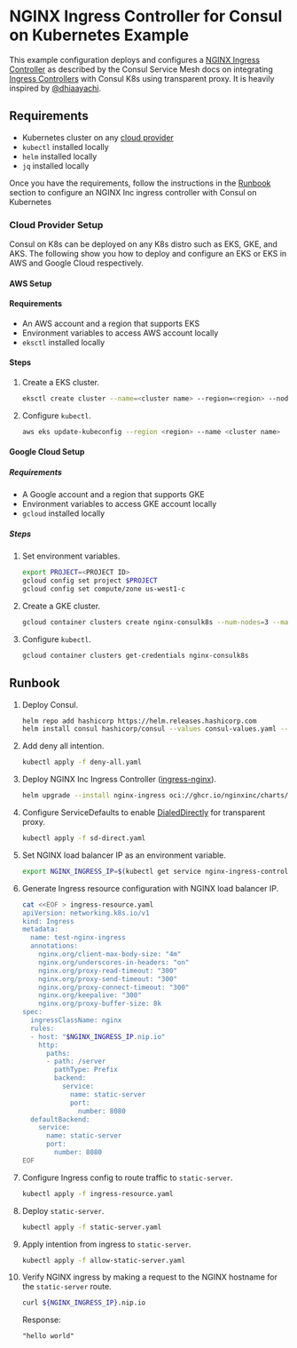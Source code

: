 
# NGINX Ingress Controller for Consul on Kubernetes Example

This example configuration deploys and configures a [NGINX Ingress Controller](https://docs.nginx.com/nginx-ingress-controller/installation/installation-with-helm/) as described by the Consul Service Mesh docs on integrating [Ingress Controllers](https://developer.hashicorp.com/consul/docs/k8s/connect/ingress-controllers) with Consul K8s using transparent proxy. It is heavily inspired by [@dhiaayachi](https://github.com/dhiaayachi/eks-consul-ingressnginx).

## Requirements

- Kubernetes cluster on any [cloud provider](cloud-provider-setup)
- `kubectl` installed locally
- `helm` installed locally
- `jq` installed locally

Once you have the requirements, follow the instructions in the [Runbook](#runbook) section to configure an NGINX Inc ingress controller with Consul on Kubernetes

### Cloud Provider Setup

Consul on K8s can be deployed on any K8s distro such as EKS, GKE, and AKS. The following show you how to deploy and configure an EKS or EKS in AWS and Google Cloud respectively.

#### AWS Setup 

#### Requirements 

- An AWS account and a region that supports EKS
- Environment variables to access AWS account locally
- `eksctl` installed locally

#### Steps

1. Create a EKS cluster.

    ```bash
    eksctl create cluster --name=<cluster name> --region=<region> --nodes=3 
    ```
  
2. Configure `kubectl`.

    ```bash
    aws eks update-kubeconfig --region <region> --name <cluster name>
    ```

#### Google Cloud Setup

##### Requirements

- A Google account and a region that supports GKE
- Environment variables to access GKE account locally
- `gcloud` installed locally

##### Steps

1. Set environment variables.

    ```bash
    export PROJECT=<PROJECT ID>
    gcloud config set project $PROJECT
    gcloud config set compute/zone us-west1-c
    ```
  
2. Create a GKE cluster.

    ```bash
    gcloud container clusters create nginx-consulk8s --num-nodes=3 --machine-type "e2-highcpu-4" --enable-autoscaling --min-nodes 1 --max-nodes 4
    ```

3. Configure `kubectl`.

    ```bash
    gcloud container clusters get-credentials nginx-consulk8s
    ```

## Runbook

1. Deploy Consul.

    ```bash
    helm repo add hashicorp https://helm.releases.hashicorp.com
    helm install consul hashicorp/consul --values consul-values.yaml --version "1.0.7" --create-namespace --namespace consul
    ```

2. Add deny all intention.

    ```bash
    kubectl apply -f deny-all.yaml
    ```

3. Deploy NGINX Inc Ingress Controller ([ingress-nginx](https://docs.nginx.com/nginx-ingress-controller/installation/installation-with-helm/)).

    ```bash
    helm upgrade --install nginx-ingress oci://ghcr.io/nginxinc/charts/nginx-ingress --version 0.17.1 --namespace nginx-ingress --create-namespace --values nginx-ingress-values.yaml
    ```

4. Configure ServiceDefaults to enable [DialedDirectly](https://developer.hashicorp.com/consul/docs/connect/config-entries/service-defaults#dialeddirectly) for transparent proxy.

    ```bash
    kubectl apply -f sd-direct.yaml
    ```

5. Set NGINX load balancer IP as an environment variable.

    ```bash
    export NGINX_INGRESS_IP=$(kubectl get service nginx-ingress-controller -n nginx-ingress -o json | jq -r '.status.loadBalancer.ingress[].ip')
    ```

6. Generate Ingress resource configuration with NGINX load balancer IP.

    ```bash
    cat <<EOF > ingress-resource.yaml
    apiVersion: networking.k8s.io/v1
    kind: Ingress
    metadata:
      name: test-nginx-ingress
      annotations:
		nginx.org/client-max-body-size: "4m"
		nginx.org/underscores-in-headers: "on"
		nginx.org/proxy-read-timeout: "300"
		nginx.org/proxy-send-timeout: "300"
		nginx.org/proxy-connect-timeout: "300"
		nginx.org/keepalive: "300"
		nginx.org/proxy-buffer-size: 8k
    spec:
      ingressClassName: nginx
      rules:
      - host: "$NGINX_INGRESS_IP.nip.io"
        http:
          paths:
          - path: /server
            pathType: Prefix
            backend:
              service:
                name: static-server
                port: 
                  number: 8080
      defaultBackend:
        service:
          name: static-server
          port:
            number: 8080
    EOF
    ```

7. Configure Ingress config to route traffic to `static-server`.

    ```bash
    kubectl apply -f ingress-resource.yaml
    ```

8. Deploy `static-server`. 

    ```bash
    kubectl apply -f static-server.yaml
    ```

9. Apply intention from ingress to `static-server`.

    ```bash
    kubectl apply -f allow-static-server.yaml
    ```

10. Verify NGINX ingress by making a request to the NGINX hostname for the `static-server` route. 

    ```bash
    curl ${NGINX_INGRESS_IP}.nip.io
    ```

    Response:

    ```text
    "hello world"
    ```

